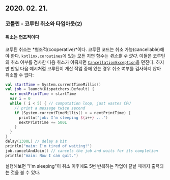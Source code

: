## 2020. 02. 21.

### 코틀린 - 코루틴 취소와 타임아웃(2)

#### 취소는 협조적이다

코루틴 취소는 *협조적(cooperative)*이다. 코루틴 코드는 취소 가능(cancellable)해야 한다. `kotlinx.coroutines`에 있는 모든 지연 함수는 *취소할 수 있다*. 이들은 코루틴의 취소 여부를 검사한 다음 취소가 이뤄지면 [`CancellationException`][kt-cancellation-exception]을 던진다. 하지만 만일 다음 예시처럼 코루틴이 계산 작업 중에 있는 경우 취소 여부를 검사하지 않아 취소할 수 없다:

```kotlin
val startTime = System.currentTimeMillis()
val job = launch(Dispatchers.Default) {
  var nextPrintTime = startTime
  var i = 0
  while ( i < 5) { // computation loop, just wastes CPU
    // print a message twice second
    if (System.currentTimeMillis() > = nextPrintTime) {
      println("job: I'm sleeping ${i++} ...")
      nextPrintTime += 500L
    }
  }
}
delay(1300L) // delay a bit
println("main: I'm tired of waiting!")
job.cancelAndJoin() // cancels the job and waits for its completion
println("main: Now I can quit.")
```

실행해보면 "I'm sleeping"이 취소 이후에도 5번 반복하는 작업이 끝날 때까지 출력되는 것을 볼 수 있다. 

[kt-cancellation-exception]: https://kotlin.github.io/kotlinx.coroutines/kotlinx-coroutines-core/kotlinx.coroutines/-cancellation-exception/index.html